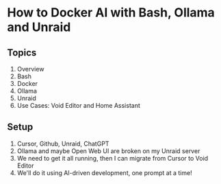 # How to Docker AI with Bash, Ollama and Unraid

## Topics
1. Overview
2. Bash
3. Docker
4. Ollama
5. Unraid
6. Use Cases: Void Editor and Home Assistant

## Setup
1. Cursor, Github, Unraid, ChatGPT
2. Ollama and maybe Open Web UI are broken on my Unraid server
3. We need to get it all running, then I can migrate from Cursor to Void Editor
4. We'll do it using AI-driven development, one prompt at a time!